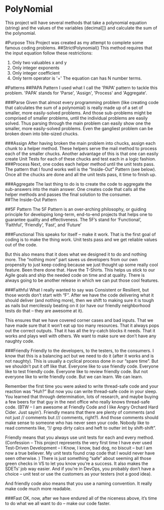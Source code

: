 # PolyNomial
This project will have several methods that take a polynomial equation (string) and the values of the variables (decimal[]) and calculate the sum of the polynomial. 

#Purpose
This Project was created as my attempt to complete some famous coding problems. 
##StrictPolynomial()
This method requires that the input equation follow these restrictions:
1. Only two valuables x and y
2. Only integer exponents
3. Only integer coefficient
4. Only term operator is '+'
The equation can has N number terms.

#Patterns
##PAPA Pattern
I used what I call the 'PAPA' pattern to tackle this problem. 'PAPA' stands for 'Parse', 'Assign', 'Process' and 'Aggregate'.

###Parse
Given that almost every programming problem (like creating code that calculates the sum of a polynomial) is really made up of a set of smaller, more easily-solved problems. And those sub-problems might be comprised of smaller problems, until the individual problems are easily solved. Thus parsing through the main problem can easily show one the smaller, more easily-solved problems. Even the gangliest problem can be broken down into bite-sized chucks.

###Assign
After having broken the main problem into chucks, assign each chunk to a helper method. These helpers serve the mail method to process each of the smaller chucks. Another advantage of this is that one can easily create Unit Tests for each of these chucks and test each in a logic fashion. 
###Process
Next, one codes each helper method until the unit tests pass. The pattern that I found works well is the “Inside-Out” Pattern (see below). Once all the chucks are done and all the unit tests pass, it time to finish up.

###Aggregate
The last thing to do is to create the code to aggregate the sub-answers into the main answer. One creates code that calls all the helper methods and passes the final solution to the consumer.  
##The Inside-Out Pattern

##5F Pattern
The 5F Pattern is an over-arching philosophy, or guiding principle for developing long-term, end-to-end projects that helps one to guarantee quality and effectiveness. 
The 5F’s stand for ‘Functional’, ‘Faithful’, ‘Friendly’, ‘Fast’, and ‘Future’

###Functional
This speaks for itself – make it work. That is the first goal of coding is to make the thing work. Unit tests pass and we get reliable values out of the code.

But this also means that it does what we designed it to do and nothing more. The “nothing more” part saves us developers from our own propensity to just keep coding because we just thought up some really cool feature. Been there done that. Have the T-Shirts. 
This helps us stick to our Agile goals and ship the needed code on time and at quality. There is always going to be another release in which we can put those cool features.

###Faithful
What I really wanted to say was Consistent or Resilient, but those words don’t start with “F”. After we have the code delivering what it should deliver (and nothing more), then we shift to making sure it is tough as nails but mercilessly beating on it (or have our friendly neighborhood tests do that – they are awesome at it). 

This ensures that we have covered corner cases and bad inputs. That we have made sure that it won’t eat up too many resources. That it always pops out the correct outputs. That it has all the try-catch blocks it needs. That it works and plays well with others.
We want to make sure we don’t have any naughty code. 

###Friendly
Friendly to the developers, to the testers, to the consumers. I know that this is a balancing act but we need to do it (after it works and is not naughty). This is usually a cyclical process done in our “spare time”. But we shouldn’t put it off like that. 
Everyone like to use friendly code. Everyone like to test friendly code. Everyone like to review friendly code. But not everyone like to write friendly code. But we can learn. We can learn.

Remember the first time you were asked to write thread-safe code and your reaction was “Huh?” But now you can write thread-safe code in your sleep. You learned that through determination, lots of research, and maybe buying a few beers for that guy in the next office who really knows thread-safe code. (BTW – I am awesome at Friendly Code and I like Angry Orchard Hard Cider. Just sayin’).
Friendly means that there are plenty of comments (and not just // comments but /// comments, right?). And those comments should make sense to someone who has never seen your code. Nobody like to read comments like, “// grep dirty calcs and heft to outter int by shift-shift”.

Friendly means that you always use unit tests for each and every method. (Confession – This project represents the very first time I have ever used Test-Driven Development – I Know, I know, bad dog, no biscuit – but I am now a true believer. My unit tests found crap code that I would never have seen otherwise. ) There is just something “safe” about seeming all those green checks in VS to let you know you’re a success. It also makes the SDETs’ job way easier. And if you’re in DevOps, you probably don’t have a choice – unit test or use the customers as your testers (not a good idea). 

And friendly code also means that you use a naming convention. It really make code much more readable. 

###Fast
OK, now, after we have endured all of the niceness above, it’s time to do what we all want to do – make our code faster.


